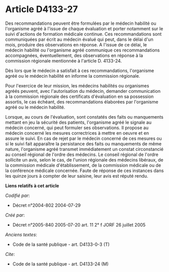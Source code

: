 # Article D4133-27

Des recommandations peuvent être formulées par le médecin habilité ou l'organisme agréé à l'issue de chaque évaluation et
porter notamment sur le suivi d'actions de formation médicale continue. Ces recommandations sont communiquées par écrit au
médecin évalué qui peut, dans le délai d'un mois, produire des observations en réponse. A l'issue de ce délai, le médecin
habilité ou l'organisme agréé communique ces recommandations accompagnées, éventuellement, des observations en réponse à la
commission régionale mentionnée à l'article D. 4133-24.

Dès lors que le médecin a satisfait à ces recommandations, l'organisme agréé ou le médecin habilité en informe la commission
régionale.

Pour l'exercice de leur mission, les médecins habilités ou organismes agréés peuvent, avec l'autorisation du médecin,
demander communication à la commission régionale des certificats d'évaluation en sa possession assortis, le cas échéant, des
recommandations élaborées par l'organisme agréé ou le médecin habilité.

Lorsque, au cours de l'évaluation, sont constatés des faits ou manquements mettant en jeu la sécurité des patients,
l'organisme agréé le signale au médecin concerné, qui peut formuler ses observations. Il propose au médecin concerné les
mesures correctrices à mettre en oeuvre et en assure le suivi. En cas de rejet par le médecin concerné de ces mesures ou si
le suivi fait apparaître la persistance des faits ou manquements de même nature, l'organisme agréé transmet immédiatement un
constat circonstancié au conseil régional de l'ordre des médecins. Le conseil régional de l'ordre sollicite un avis, selon le
cas, de l'union régionale des médecins libéraux, de la commission médicale d'établissement, de la commission médicale ou de
la conférence médicale concernée. Faute de réponse de ces instances dans les quinze jours à compter de leur saisine, leur
avis est réputé rendu.

**Liens relatifs à cet article**

_Codifié par_:

  - Décret n°2004-802 2004-07-29

_Créé par_:

  - Décret n°2005-840 2005-07-20 art. 11 2° f JORF 26 juillet 2005

_Anciens textes_:

  - Code de la santé publique - art. D4133-0-3 (T)

_Cite_:

  - Code de la santé publique - art. D4133-24 (M)

